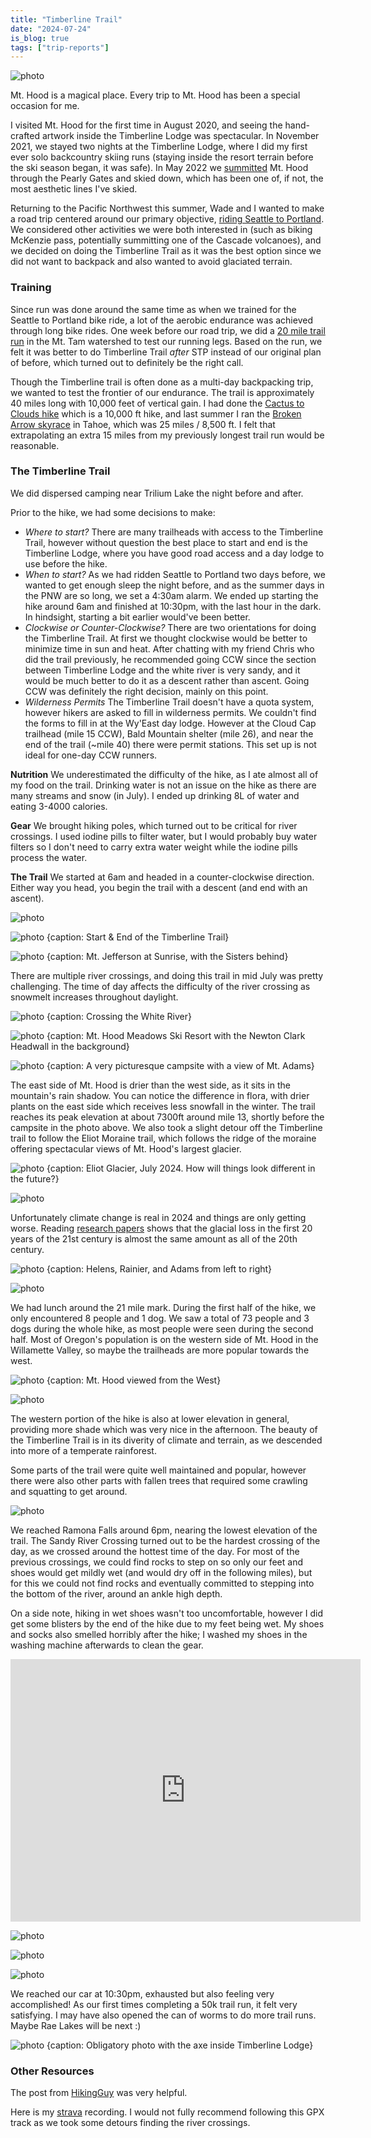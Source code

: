 ```yaml
---
title: "Timberline Trail"
date: "2024-07-24"
is_blog: true
tags: ["trip-reports"]
---
```


![photo](https://lh3.googleusercontent.com/pw/AP1GczM9EDxft7bxYf7Ng2Qt1c2J8Y9_3ICPd97s-5fBLqYsIMPWTyVOZx_-62xysZ3jxW7sjtUflAG5TGWxJZ79wTn1Dj9vnyc0YxmCWH97x-ohgZw3pq-3Opp4tfyOEl0VRMAriZgu_1slY_ZFQLKsGtwsKw=w2304-h1536-s-no-gm)

Mt. Hood is a magical place. Every trip to Mt. Hood has been a special occasion for me.

I visited Mt. Hood for the first time in August 2020, and seeing the hand-crafted artwork inside the Timberline Lodge was spectacular. In November 2021, we stayed two nights at the Timberline Lodge, where I did my first ever solo backcountry skiing runs (staying inside the resort terrain before the ski season began, it was safe). In May 2022 we [summitted](/posts/mt-hood) Mt. Hood through the Pearly Gates and skied down, which has been one of, if not, the most aesthetic lines I've skied.

Returning to the Pacific Northwest this summer, Wade and I wanted to make a road trip centered around our primary objective, [riding Seattle to Portland](/posts/stp). We considered other activities we were both interested in (such as biking McKenzie pass, potentially summitting one of the Cascade volcanoes), and we decided on doing the Timberline Trail as it was the best option since we did not want to backpack and also wanted to avoid glaciated terrain.

### Training

Since run was done around the same time as when we trained for the Seattle to Portland bike ride, a lot of the aerobic endurance was achieved through long bike rides. One week before our road trip, we did a [20 mile trail run](https://www.strava.com/activities/11809717341) in the Mt. Tam watershed to test our running legs. Based on the run, we felt it was better to do Timberline Trail _after_ STP instead of our original plan of before, which turned out to definitely be the right call.

Though the Timberline trail is often done as a multi-day backpacking trip, we wanted to test the frontier of our endurance. The trail is approximately 40 miles long with 10,000 feet of vertical gain. I had done the [Cactus to Clouds hike](/posts/cactus-to-clouds) which is a 10,000 ft hike, and last summer I ran the [Broken Arrow skyrace](https://www.strava.com/activities/9285148031) in Tahoe, which was 25 miles / 8,500 ft. I felt that extrapolating an extra 15 miles from my previously longest trail run would be reasonable.

<center><div class="strava-embed-placeholder" data-embed-type="activity" data-embed-id="11331075161" data-style="standard"></div><script src="https://strava-embeds.com/embed.js"></script></center>

### The Timberline Trail

We did dispersed camping near Trilium Lake the night before and after.

Prior to the hike, we had some decisions to make:

<!-- TODO: better title -->

- _Where to start?_ There are many trailheads with access to the Timberline Trail, however without question the best place to start and end is the Timberline Lodge, where you have good road access and a day lodge to use before the hike.
- _When to start?_ As we had ridden Seattle to Portland two days before, we wanted to get enough sleep the night before, and as the summer days in the PNW are so long, we set a 4:30am alarm. We ended up starting the hike around 6am and finished at 10:30pm, with the last hour in the dark. In hindsight, starting a bit earlier would've been better.
- _Clockwise or Counter-Clockwise?_ There are two orientations for doing the Timberline Trail. At first we thought clockwise would be better to minimize time in sun and heat. After chatting with my friend Chris who did the trail previously, he recommended going CCW since the section between Timberline Lodge and the white river is very sandy, and it would be much better to do it as a descent rather than ascent. Going CCW was definitely the right decision, mainly on this point.
- _Wilderness Permits_ The Timberline Trail doesn't have a quota system, however hikers are asked to fill in wilderness permits. We couldn't find the forms to fill in at the Wy'East day lodge. However at the Cloud Cap trailhead (mile 15 CCW), Bald Mountain shelter (mile 26), and near the end of the trail (~mile 40) there were permit stations. This set up is not ideal for one-day CCW runners.

**Nutrition** We underestimated the difficulty of the hike, as I ate almost all of my food on the trail. Drinking water is not an issue on the hike as there are many streams and snow (in July). I ended up drinking 8L of water and eating 3-4000 calories.

**Gear** We brought hiking poles, which turned out to be critical for river crossings. I used iodine pills to filter water, but I would probably buy water filters so I don't need to carry extra water weight while the iodine pills process the water.

**The Trail** We started at 6am and headed in a counter-clockwise direction. Either way you head, you begin the trail with a descent (and end with an ascent).

![photo](https://lh3.googleusercontent.com/pw/AP1GczNwcPgzWptf1jhp6fW0gde397H1fedNjlCTiKsorMqTWCC-kNsH_ofqpvNbXpKJR0Q_QYrcHd8fawNfOxA2IkYUbUjEgIb5zkkDyKZwbXVuCbsbDHgrOsKFsafa-3VTAgdNQoe3fl-6Gisa3fP_63pmXw=w1518-h272-s-no-gm)

![photo {caption: Start & End of the Timberline Trail}](https://lh3.googleusercontent.com/pw/AP1GczPg1PTKiNSopALki_rN-jKCZRkdUT8xEwjA-u2PTtwEzQMzwfGRiQ3hpRGYd0k7GCdHvBE0u0ts0dmcarflPpoKNGBr4L-L6WTSVNJRcgXpA58lJabsY-YmsDZBVN4_45xuww-cQWZxhhYOma0pO-tS2A=w1452-h1936-s-no-gm)

![photo {caption: Mt. Jefferson at Sunrise, with the Sisters behind}](https://lh3.googleusercontent.com/pw/AP1GczN5JuRMR-389e0V-qjR-aInER_breTxgf_JGvHUO5fWRfBhMBxR8gU9oDtJdsQw6KgqZhEr3DlJ4qcTgcAnBsdqLRu61J3-AcTKcJDG831KmrXC3rIYnrzSdC7SQyyjY8ZAABPN0XaMRj3i0D1XIFxsYQ=w2304-h1248-s-no-gm)

There are multiple river crossings, and doing this trail in mid July was pretty challenging. The time of day affects the difficulty of the river crossing as snowmelt increases throughout daylight.

![photo {caption: Crossing the White River}](https://lh3.googleusercontent.com/pw/AP1GczP0TX0_6gtlqEaSJt9PLgg7Fi7rW9333tvwXKi4kKtRcynMRJZjSxfJS0znWis-YH7sfltB0AUhHpmpEI2aODw_A48kYpLuTkesPeXJPs1qcfRx4bqaqixJKeKJe5zoYmzn1M77BfoHvDpqatbsaNNO7A=w3120-h1756-s-no-gm)

![photo {caption: Mt. Hood Meadows Ski Resort with the Newton Clark Headwall in the background}](https://lh3.googleusercontent.com/pw/AP1GczNMxznjqMXAN3PhsdSITqc13-TwP4mpNS4QlQsj-e71tmF7IpGmZxPPbEZboZ_rzMPPkN28VeTOnYEVN8qWZCfHDMcs-PWA7VNsjva1vawxK7nqV74Glr-EiZTZxNcs3JXrkqJyh7C8hkieVj-G_QhFxw=w2582-h1936-s-no-gm)

![photo {caption: A very picturesque campsite with a view of Mt. Adams}](https://lh3.googleusercontent.com/pw/AP1GczPieSAuSXNOZqqRBj-lIvOIc10I2rfJl3S4LYe0pT2CP_TmUbrGKs7YCNtj07MEq4tVj9V39J07lJu3Hr6quabiw1VM0jdAy4CQDRRFRuMyTaIDKhDrLlRy1ys3uovytYjAo2YKriJJZhqOT2pu4lucbg=w2582-h1936-s-no-gm)

The east side of Mt. Hood is drier than the west side, as it sits in the mountain's rain shadow. You can notice the difference in flora, with drier plants on the east side which receives less snowfall in the winter. The trail reaches its peak elevation at about 7300ft around mile 13, shortly before the campsite in the photo above. We also took a slight detour off the Timberline trail to follow the Eliot Moraine trail, which follows the ridge of the moraine offering spectacular views of Mt. Hood's largest glacier.

![photo {caption: Eliot Glacier, July 2024. How will things look different in the future?}](https://lh3.googleusercontent.com/pw/AP1GczORPUGGOI_S8_-TcNAm5vmMRWivhIAoeD2PeZDTuQ8058GyFqILsuYvxYZYrC0oaLeoW7Z5xsIU4kJEuA0Bcfj7F7ieGJ-G9QgGB082W4YteIRGNLba1QmXQaGRix_Fxzi8aTK9V0VMQPtle3D5TmKYzw=w2582-h1936-s-no-gm)

![photo](https://lh3.googleusercontent.com/pw/AP1GczO_KX9dmyBNP1g1Zi5wyVLf-UAhnwFNqYPy-ULse4-9qxGPbFG7iQUfx78A91PnS-tSO3XlWVVaK6LohmndbIl53PAFdvF2BSHXps3i7pdz7aPJo4NhvXZmY26FJYC0Nzqi6QvrE47idakosGq--NCCqA=w2582-h1936-s-no-gm)

Unfortunately climate change is real in 2024 and things are only getting worse. Reading [research papers](https://egusphere.copernicus.org/preprints/2024/egusphere-2024-251/egusphere-2024-251.pdf) shows that the glacial loss in the first 20 years of the 21st century is almost the same amount as all of the 20th century.

![photo {caption: Helens, Rainier, and Adams from left to right}](https://lh3.googleusercontent.com/pw/AP1GczMyIUJbhU2cBBhO5mJNPjyzCd8m3R2W8thR2U-MsWmLMF0n6FVWAd-W8DUJxosC4PO_Tcq1kwDve4M5vMjXCWh8DqK2GeaWuDdy9DmWnpoqUMCMkMKbm0FrKOp6ZhZ2VnmNRT9dZI0OxLfT1Wr-CDvdoA=w2582-h1936-s-no-gm)

![photo](https://lh3.googleusercontent.com/pw/AP1GczOagG-VoTOb8TkzxVjbZbc8Pkm5sNkKIKjgmdQf0Ksau-asFotP1Wc5X-cCGadhxmeAsRHJY38MztbAYRHSlB0L3q4tFmKRlefcCA31wj31CKL3rWHww52Iv4w7oRdruh90WniqMP-qA2X8j17PM_lQlQ=w3120-h1756-s-no-gm)

We had lunch around the 21 mile mark. During the first half of the hike, we only encountered 8 people and 1 dog. We saw a total of 73 people and 3 dogs during the whole hike, as most people were seen during the second half. Most of Oregon's population is on the western side of Mt. Hood in the Willamette Valley, so maybe the trailheads are more popular towards the west.

![photo {caption: Mt. Hood viewed from the West}](https://lh3.googleusercontent.com/pw/AP1GczP9lsxNsi3fr48gmp1DEnvUm5dq3yEyut9_AbRRziDfxbSJWt7GlqkwXOR6_DYEwVDgk-tEnCv42ElV1TgxU9eAahIf4MBQd_kqrpy_IZbHhFWmBFkheyVgn_2KCBt7aylxYs4IG9Qwjhf42aaEA-NLoQ=w1762-h1936-s-no-gm)

![photo](https://lh3.googleusercontent.com/pw/AP1GczPmuc8To_vntIqlRLWO-9ks0ZBIPH2f_0sYc8ae6_JoghutsyhK1qUULfdW1MZ4XwBfbIP4_jmDmoLtYWCy_JNG-YxMLZKLsWmRJihtMUkHQcJSfmpRsMnPP3m3_Dzs_nTX7mh0wpRaI3foPgwd1CXFew=w3120-h1756-s-no-gm)

The western portion of the hike is also at lower elevation in general, providing more shade which was very nice in the afternoon. The beauty of the Timberline Trail is in its diverity of climate and terrain, as we descended into more of a temperate rainforest.

Some parts of the trail were quite well maintained and popular, however there were also other parts with fallen trees that required some crawling and squatting to get around.

![photo](https://lh3.googleusercontent.com/pw/AP1GczMSJYB_cPssn_1CIkamYTWuXHN4v_Ny0T2aBfmo0YEA_H9-LbFpk6oZEi4FBPl0vWvYEIdg-8sFvhPX9wUyBN4oK4ULfa5A4Mv43IXxQ0AaHIFzDQOBAkMEOGLZcCnJ9g7O_x7DHxEOPd7SM4IhvYT5qA=w1452-h1936-s-no-gm)

We reached Ramona Falls around 6pm, nearing the lowest elevation of the trail. The Sandy River Crossing turned out to be the hardest crossing of the day, as we crossed around the hottest time of the day. For most of the previous crossings, we could find rocks to step on so only our feet and shoes would get mildly wet (and would dry off in the following miles), but for this we could not find rocks and eventually committed to stepping into the bottom of the river, around an ankle high depth.

On a side note, hiking in wet shoes wasn't too uncomfortable, however I did get some blisters by the end of the hike due to my feet being wet. My shoes and socks also smelled horribly after the hike; I washed my shoes in the washing machine afterwards to clean the gear.

<center><iframe width="560" height="420" src="https://www.youtube.com/embed/_G0DcQ207s4" title="YouTube video player" frameborder="0" allow="accelerometer; autoplay; clipboard-write; encrypted-media; gyroscope; picture-in-picture" allowfullscreen></iframe></center>

![photo](https://lh3.googleusercontent.com/pw/AP1GczPEtBxmTPc7BFhdXvRchc3_ciX_YTyITMgZFG09pooN6F6s7u8rEsYoKoEP_AluVC_GztBOSWLgP3MCo6Sxb8L4Vai2mF8gMHz6MS_TZ92Y_I2V7qBc_lBcRBa9ijTboG0SbEjojBuj2eZ7IDHr9Friag=w1452-h1936-s-no-gm)

![photo](https://lh3.googleusercontent.com/pw/AP1GczPnipjUG-nw_H0hKqzhaOFGC9P1cVLkvSsHhD-cM4Sl0ld2BHiDn1vgmlBKkJSctmCMkV5kMK1E0VCpcrkqxkPt2eIsXN3kvggvQ8SVOCjRlf_mDvxGx0E7WF-Nshs7lZ7i8h5zGvGLOB2BL1mCrBcMEg=w2582-h1936-s-no-gm)

![photo](https://lh3.googleusercontent.com/pw/AP1GczPCXDwwKzxDyeGdBhWBUuc2pLRhttijkqMmRVi0gEEj-2eKYjl68mWnL_-QifpAGPXgwCGrVacGccpQokqywbXOZ06RuiL4yr57Jh3U45c3bH5RyJlq1E5BcLYANFyUyCSqBsgaok7ny8g6C7veLUvBaA=w2582-h1936-s-no-gm)

We reached our car at 10:30pm, exhausted but also feeling very accomplished! As our first times completing a 50k trail run, it felt very satisfying. I may have also opened the can of worms to do more trail runs. Maybe Rae Lakes will be next :)

![photo {caption: Obligatory photo with the axe inside Timberline Lodge}](https://lh3.googleusercontent.com/pw/AP1GczMu7CXVTpCuN4AvM3LIZ_qlmDPAzpnjDWlwoABnFQbW0VaVaqRJVDygA_oljok0q60STWqHZXOAwXzd4f1pEPPdXSR0GSvCnnyMVgQ6gAXg50olww4kauhL5ZlHtttr5rnZUh8DdrPPwcWHJygfAG6hfQ=w1452-h1936-s-no-gm)

### Other Resources

The post from [HikingGuy](https://hikingguy.com/hiking-trails/pnw-hikes/timberline-trail-guide-mt-hood/) was very helpful.

Here is my [strava](https://www.strava.com/activities/11901473187/) recording. I would not fully recommend following this GPX track as we took some detours finding the river crossings.
